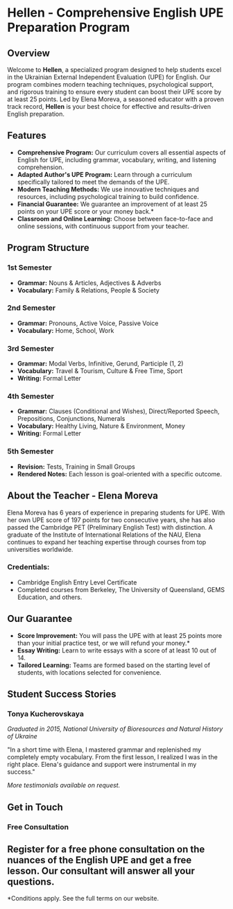 # Hellen - Comprehensive English UPE Preparation Program

## Overview

Welcome to **Hellen**, a specialized program designed to help students excel in the Ukrainian External Independent Evaluation (UPE) for English. Our program combines modern teaching techniques, psychological support, and rigorous training to ensure every student can boost their UPE score by at least 25 points. Led by Elena Moreva, a seasoned educator with a proven track record, **Hellen** is your best choice for effective and results-driven English preparation.

## Features

- **Comprehensive Program:** Our curriculum covers all essential aspects of English for UPE, including grammar, vocabulary, writing, and listening comprehension.
- **Adapted Author's UPE Program:** Learn through a curriculum specifically tailored to meet the demands of the UPE.
- **Modern Teaching Methods:** We use innovative techniques and resources, including psychological training to build confidence.
- **Financial Guarantee:** We guarantee an improvement of at least 25 points on your UPE score or your money back.*
- **Classroom and Online Learning:** Choose between face-to-face and online sessions, with continuous support from your teacher.

## Program Structure

### 1st Semester
- **Grammar:** Nouns & Articles, Adjectives & Adverbs
- **Vocabulary:** Family & Relations, People & Society

### 2nd Semester
- **Grammar:** Pronouns, Active Voice, Passive Voice
- **Vocabulary:** Home, School, Work

### 3rd Semester
- **Grammar:** Modal Verbs, Infinitive, Gerund, Participle (1, 2)
- **Vocabulary:** Travel & Tourism, Culture & Free Time, Sport
- **Writing:** Formal Letter

### 4th Semester
- **Grammar:** Clauses (Conditional and Wishes), Direct/Reported Speech, Prepositions, Conjunctions, Numerals
- **Vocabulary:** Healthy Living, Nature & Environment, Money
- **Writing:** Formal Letter

### 5th Semester
- **Revision:** Tests, Training in Small Groups
- **Rendered Notes:** Each lesson is goal-oriented with a specific outcome.

## About the Teacher - Elena Moreva

Elena Moreva has 6 years of experience in preparing students for UPE. With her own UPE score of 197 points for two consecutive years, she has also passed the Cambridge PET (Preliminary English Test) with distinction. A graduate of the Institute of International Relations of the NAU, Elena continues to expand her teaching expertise through courses from top universities worldwide.

### Credentials:
- Cambridge English Entry Level Certificate
- Completed courses from Berkeley, The University of Queensland, GEMS Education, and others.

## Our Guarantee

- **Score Improvement:** You will pass the UPE with at least 25 points more than your initial practice test, or we will refund your money.*
- **Essay Writing:** Learn to write essays with a score of at least 10 out of 14.
- **Tailored Learning:** Teams are formed based on the starting level of students, with locations selected for convenience.

## Student Success Stories

### Tonya Kucherovskaya
*Graduated in 2015, National University of Bioresources and Natural History of Ukraine*

"In a short time with Elena, I mastered grammar and replenished my completely empty vocabulary. From the first lesson, I realized I was in the right place. Elena's guidance and support were instrumental in my success."

*More testimonials available on request.*

## Get in Touch

### Free Consultation
Register for a free phone consultation on the nuances of the English UPE and get a free lesson. Our consultant will answer all your questions.
---
*Conditions apply. See the full terms on our website.


